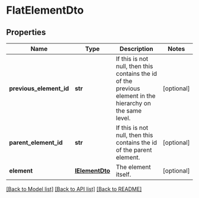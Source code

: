 # FlatElementDto

## Properties
Name | Type | Description | Notes
------------ | ------------- | ------------- | -------------
**previous_element_id** | **str** | If this is not null, then this contains the id of the previous element in the hierarchy on the same level. | [optional] 
**parent_element_id** | **str** | If this is not null, then this contains the id of the parent element. | [optional] 
**element** | [**IElementDto**](IElementDto.md) | The element itself. | [optional] 

[[Back to Model list]](../README.md#documentation-for-models) [[Back to API list]](../README.md#documentation-for-api-endpoints) [[Back to README]](../README.md)



